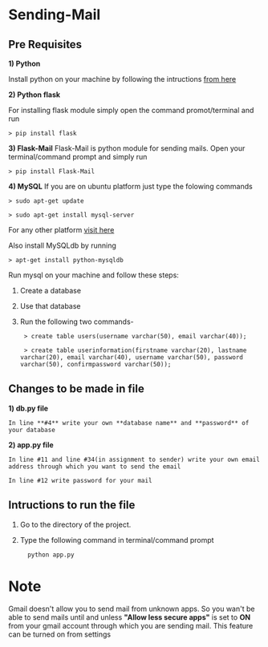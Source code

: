 # Sending-Mail

## Pre Requisites

**1) Python**

  Install python on your machine by following the intructions [from here](https://www.python.org/getit/)
  
**2) Python flask**

   For installing flask module simply open the command promot/terminal and run 
    
    > pip install flask
  
**3) Flask-Mail**
    Flask-Mail is python module for sending mails. Open your terminal/command prompt and simply run
    
    > pip install Flask-Mail
    
**4) MySQL**
  If you are on ubuntu platform just type the folowing commands
  
    > sudo apt-get update
  
    > sudo apt-get install mysql-server

For any other platform [visit here](https://dev.mysql.com/doc/mysql-installation-excerpt/5.7/en/)

Also install MySQLdb by running

    > apt-get install python-mysqldb
    
Run mysql on your machine and follow these steps:

1) Create a database
2) Use that database
3) Run the following two commands-

        > create table users(username varchar(50), email varchar(40));
        
        > create table userinformation(firstname varchar(20), lastname varchar(20), email varchar(40), username varchar(50), password varchar(50), confirmpassword varchar(50));

## Changes to be made in file

**1) db.py file**

    In line **#4** write your own **database name** and **password** of your database
 
**2) app.py file**

    In line #11 and line #34(in assignment to sender) write your own email address through which you want to send the email
    
    In line #12 write password for your mail
    
## Intructions to run the file

1) Go to the directory of the project.
2) Type the following command in terminal/command prompt
  
         python app.py 

# Note
Gmail doesn't allow you to send mail from unknown apps. So you wan't be able to send mails until and unless **"Allow less secure apps"** is set to **ON** from your gmail account through which you are sending mail. This feature can be turned on from settings
